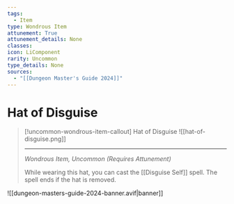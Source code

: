 ```yaml
---
tags:
  - Item
type: Wondrous Item
attunement: True
attunement_details: None
classes:
icon: LiComponent
rarity: Uncommon
type_details: None
sources: 
  - "[[Dungeon Master's Guide 2024]]"
---
```

# Hat of Disguise
>[!uncommon-wondrous-item-callout] Hat of Disguise
>![[hat-of-disguise.png]]
>
>- - -
>_Wondrous Item, Uncommon (Requires Attunement)_
>
>While wearing this hat, you can cast the [[Disguise Self]] spell. The spell ends if the hat is removed.
>


![[dungeon-masters-guide-2024-banner.avif|banner]]